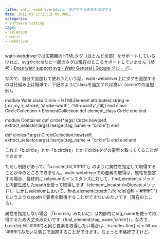 ```yaml
---
title: watir-webdriver&#x3a; 使用できる要素を追加する
date: 2011-09-15T15:25:00.000Z
categories:
- software testing
tags:
- selenium
- watir
- webdriver
---
```

watir-webdriverでは広範囲のHTMLタグ（ほとんど全部）をサポートしているけれど、svgやcircleなど一部のタグは現在のところサポートしていません（参考：[Does watir support svg - Watir General | Google グループ](http://groups.google.com/group/watir-general/msg/271325e18d2b98f2?pli=1)）。

<!-- more -->

なので、自分で追加して使おうという話。watir-webdriver上にタグを追加するのは仕組み上は簡単で、下記のようにclassを追加すれば良い（circleでの追加例）。

module Watir
class Circle < HTMLElement
  attributes(:string => \[:cx,:cy,:r,:stroke,:'stroke-width',
                         :'fill-opacity',:fill\])
end
class CircleCollection < ElementCollection
def element_class
  Circle
 end
end

module Container
  def circle(*args)
    Circle.new(self, extract\_selector(args).merge(:tag\_name => "circle"))
  end

  def circles(*args)
    CircleCollection.new(self, 
                     extract\_selector(args).merge(:tag\_name => "circle"))
  end
end
end

これで「b.circle」とか「b.circles」とかでcircleタグの要素を取ってくることができます

ただし制限があって、「b.circle(:fill,'#ffffff')」のように属性を指定して取得することが今のところできません。watir-webdriverでの要素の取得は、属性を指定する場合、最終的にseleniumのインスタンスに対して、find\_elementメソッドと内部生成したxpathを使って取得します（element\_locator.rbのlocateメソッド）。しかしseleniumにおいて、find_element(:xpath,".//circle\[@fill='#ffffff'\]")というようなxpathで要素を取得することができないみたいです（現在のところ）。

属性を指定しない場合（「b.circle」みたいに）は内部的にtag\_nameを使って取得するため大丈夫みたいです（find\_element(:tag_name,'circle')）。なので、b.circle(:fill,'#ffffff')と同じ要素を取得したい場合は、b.circles.find{|c| c.fill == '#ffffff'}みたいな感じで回避することができます。ちょっと不格好ですけど。
